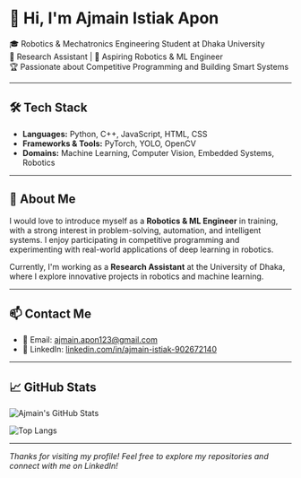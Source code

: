 # 👋 Hi, I'm Ajmain Istiak Apon

🎓 Robotics & Mechatronics Engineering Student at Dhaka University  
🔬 Research Assistant | 🤖 Aspiring Robotics & ML Engineer  
🏆 Passionate about Competitive Programming and Building Smart Systems

---

## 🛠️ Tech Stack
- **Languages:** Python, C++, JavaScript, HTML, CSS  
- **Frameworks & Tools:** PyTorch, YOLO, OpenCV  
- **Domains:** Machine Learning, Computer Vision, Embedded Systems, Robotics

---

## 🚀 About Me

I would love to introduce myself as a **Robotics & ML Engineer** in training, with a strong interest in problem-solving, automation, and intelligent systems. I enjoy participating in competitive programming and experimenting with real-world applications of deep learning in robotics.

Currently, I'm working as a **Research Assistant** at the University of Dhaka, where I explore innovative projects in robotics and machine learning.

---

## 📫 Contact Me

- 📧 Email: [ajmain.apon123@gmail.com](mailto:ajmain.apon123@gmail.com)  
- 💼 LinkedIn: [linkedin.com/in/ajmain-istiak-902672140](https://www.linkedin.com/in/ajmain-istiak-902672140/)

---

## 📈 GitHub Stats

![Ajmain's GitHub Stats](https://github-readme-stats.vercel.app/api?username=ajmainistiak&show_icons=true&theme=default)

![Top Langs](https://github-readme-stats.vercel.app/api/top-langs/?username=ajmainistiak&layout=compact)

---

*Thanks for visiting my profile! Feel free to explore my repositories and connect with me on LinkedIn!*

